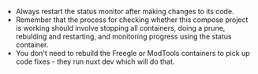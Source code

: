- Always restart the status monitor after making changes to its code.
- Remember that the process for checking whether this compose project is working should involve stopping all containers, doing a prune, rebulding and restarting, and monitoring progress using the status container.
- You don't need to rebuild the Freegle or ModTools containers to pick up code fixes - they run nuxt dev which will do that.